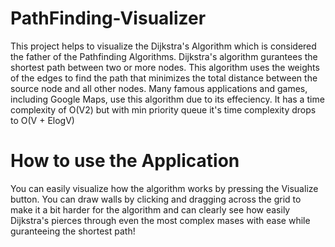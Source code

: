 # PathFinding-Visualizer
This project helps to visualize the Dijkstra's Algorithm which is considered the father of the Pathfinding Algorithms. 
Dijkstra's algorithm gurantees the shortest path between two or more nodes. This algorithm uses the weights of the edges to find the path that minimizes the total distance between the source node and all other nodes.
Many famous applications and games, including Google Maps, use this algorithm due to its effeciency. It has a time complexity of O(V2) but with min priority queue it's time complexity drops to O(V + ElogV)

# How to use the Application
You can easily visualize how the algorithm works by pressing the Visualize button. You can draw walls by clicking and dragging across the grid to make it a bit harder for the algorithm and can clearly see how easily Dijkstra's pierces through even the most complex mases with ease while guranteeing the shortest path!
